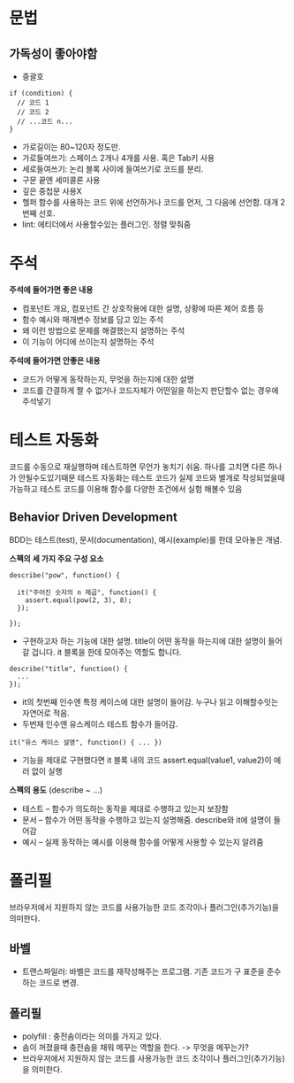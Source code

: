 # 문법

## 가독성이 좋아야함

- 중괄호
```
if (condition) {
  // 코드 1
  // 코드 2
  // ...코드 n...
}
```
- 가로길이는 80~120자 정도만.
- 가로들여쓰기: 스페이스 2개나 4개를 사용. 혹은 Tab키 사용
- 세로들여쓰기: 논리 블록 사이에 들여쓰기로 코드를 분리. 
- 구문 끝엔 세미콜론 사용
- 깊은 중첩문 사용X
- 헬퍼 함수를 사용하는 코드 위에 선언하거나 코드를 먼저, 그 다음에 선언함. 대개 2번째 선호.
- lint: 에티더에서 사용할수있는 플러그인. 정렬 맞춰줌

# 주석

**주석에 들어가면 좋은 내용**
- 컴포넌트 개요, 컴포넌트 간 상호작용에 대한 설명, 상황에 따른 제어 흐름 등
- 함수 예시와 매개변수 정보를 담고 있는 주석
- 왜 이런 방법으로 문제를 해결했는지 설명하는 주석
- 이 기능이 어디에 쓰이는지 설명하는 주석

**주석에 들어가면 안좋은 내용**
- 코드가 어떻게 동작하는지, 무엇을 하는지에 대한 설명
- 코드를 간결하게 짤 수 없거나 코드자체가 어떤일을 하는지 판단할수 없는 경우에 주석넣기


# 테스트 자동화
코드를 수동으로 재실행하며 테스트하면 무언가 놓치기 쉬움. 하나를 고치면 다른 하나가 안될수도있기때문
테스트 자동화는 테스트 코드가 실제 코드와 별개로 작성되었을때 가능하고 테스트 코드를 이용해 함수를 다양한 조건에서 실험 해볼수 있음

## Behavior Driven Development
BDD는 테스트(test), 문서(documentation), 예시(example)를 한데 모아놓은 개념.

**스펙의 세 가지 주요 구성 요소**
```
describe("pow", function() {

  it("주어진 숫자의 n 제곱", function() {
    assert.equal(pow(2, 3), 8);
  });

});
```
- 구현하고자 하는 기능에 대한 설명. title이 어떤 동작을 하는지에 대한 설명이 들어갈 겁니다. it 블록을 한데 모아주는 역할도 합니다.
```
describe("title", function() {
  ...
}); 
  ```
  - it의 첫번째 인수엔 특정 케이스에 대한 설명이 들어감. 누구나 읽고 이해할수잇는 자연어로 적음.
  - 두번재 인수엔 유스케이스 테스트 함수가 들어감.
  
  ```
  it("유스 케이스 설명", function() { ... })
  ```
  - 기능을 제대로 구현했다면 it 블록 내의 코드 assert.equal(value1, value2)이 에러 없이 실행
  
  **스펙의 용도** (describe ~ ...)
- 테스트 – 함수가 의도하는 동작을 제대로 수행하고 있는지 보장함
- 문서 – 함수가 어떤 동작을 수행하고 있는지 설명해줌. describe와 it에 설명이 들어감
- 예시 – 실제 동작하는 예시를 이용해 함수를 어떻게 사용할 수 있는지 알려줌


# 폴리필
브라우저에서 지원하지 않는 코드를 사용가능한 코드 조각이나 플러그인(추가기능)을 의미한다.

## 바벨
- 트랜스파일러: 바벨은 코드를 재작성해주는 프로그램. 기존 코드가 구 표준을 준수하는 코드로 변경.

## 폴리필
- polyfill : 충전솜이라는 의미를 가지고 있다.
- 솜이 꺼졌을때 충전솜을 채워 메꾸는 역할을 한다. -> 무엇을 메꾸는가?
- 브라우저에서 지원하지 않는 코드를 사용가능한 코드 조각이나 플러그인(추가기능)을 의미한다.
